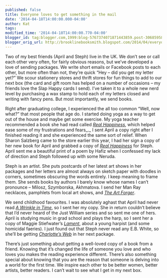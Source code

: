 ```yaml
---
published: false
title: Everyone loves to get something in the mail
date: '2014-04-18T14:00:00.000-04:00'
author: Kat
tags:
modified_time: '2014-04-18T14:00:00.770-04:00'
blogger_id: tag:blogger.com,1999:blog-5767374071871443859.post-3068595870234876459
blogger_orig_url: http://brooklinebooksmith.blogspot.com/2014/04/everyone-loves-to-get-something-in-mail.html
---
```

Two of my best friends (April and Steph) live in the UK. We don’t see or call each other very often, for fairly obvious reasons, but we’ve developed a love of sending packages. We write short emails or Facebook posts to each other, but more often than not, they’re quick “Hey – did you get my letter yet?” We scour stationery stores and thrift stores for fun things to add to our next box (the card and gift room has helped on a number of occasions – my friends love the Slap Happy cards I send). I’ve taken it to a whole new nerd level by purchasing a wax stamp to hold each of my letters closed and writing with fancy pens. But most importantly, we send books.

Right after graduating college, I experienced the all too common “Well, now what?” that most people that age do. I started doing yoga as a way to get out of the house and maybe get some exercise. My yoga teacher recommended a book she had read called _[Real Happiness](http://www.brooklinebooksmith-shop.com/book/v/9780761159254)_, which helped ease some of my frustrations and fears_._ I sent April a copy right after I finished reading it and she experienced the same sort of relief. When Sharon Salzberg came to the store earlier this year, I had her sign a copy of her new book for April and grabbed a copy of _[Real Happiness](http://www.brooklinebooksmith-shop.com/book/v/9780761159254)_ for Steph. April sent me a beautiful print of a poem by Hafiz when I confessed my lack of direction and Steph followed up with some Neruda.

Steph is an artist. She puts postcards of her latest art shows in her packages and her letters are almost always on sketch paper with doodles in corners, sometimes obscuring the words entirely. I keep meaning to frame them. She sends books by authors I barely know whose names I can’t pronounce – Milosz, Szymborska, Akhmatova. I send her Man Ray necklaces, pamphlets from local art shows, and _[The Art Forger](http://www.brooklinebooksmith-shop.com/book/9781616201326)_.

We send childhood favourites. I was absolutely aghast that April had never read _[A Wrinkle in Time](http://www.brooklinebooksmith-shop.com/book/v/9780312367541)_, so I sent her my copy. She in return couldn’t believe that I’d never heard of the Just William series and so sent me one of hers. April is studying music in grad school and plays the harp, so I sent her a copy of Maggie Stiefwater’s _[Lament](http://www.brooklinebooksmith-shop.com/book/9780738713700)_, about a young harpist (and some homicidal faeries). I just found out that Steph never read any E.B. White, so she’ll be getting _[Charlotte’s Web](http://www.brooklinebooksmith-shop.com/book/v/9780064400558)_ in her next package.

There’s just something about getting a well-loved copy of a book from a friend. Knowing that it’s changed the life of someone you love and who loves you makes the reading experience different. There’s also something special about knowing that you are the reason that someone is delving into a world for the first time. We inspire each other to be better women, better artists, better readers. I can’t wait to see what I get in my next box. 

